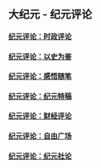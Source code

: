 ## 大纪元 - 纪元评论

#### [纪元评论：时政评论](indexes/nsc1025/README.md?04070330)
#### [纪元评论：以史为鉴](indexes/nsc1028/README.md?04070330)
#### [纪元评论：感悟随笔](indexes/nsc1035/README.md?04070330)
#### [纪元评论：纪元特稿](indexes/nsc424/README.md?04070330)
#### [纪元评论：财经评论](indexes/nsc1026/README.md?04070330)
#### [纪元评论：自由广场](indexes/nsc993/README.md?04070330)
#### [纪元评论：纪元社论](indexes/nsc422/README.md?04070330)
